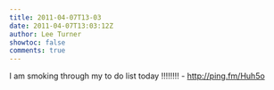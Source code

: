 ```yaml
---
title: 2011-04-07T13-03
date: 2011-04-07T13:03:12Z
author: Lee Turner
showtoc: false
comments: true
---
```


I am smoking through my to do list today !!!!!!!! - http://ping.fm/Huh5o

